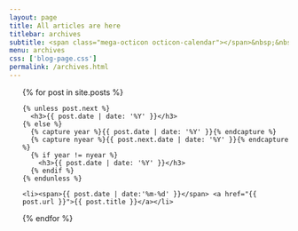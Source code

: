 ```yaml
---
layout: page
title: All articles are here
titlebar: archives
subtitle: <span class="mega-octicon octicon-calendar"></span>&nbsp;&nbsp;专题系列： &nbsp;&nbsp;<font color="#1A0DAB">架构</font>&nbsp;&nbsp; <font color="#EB9439">故事</font>&nbsp;&nbsp; <font color="#1E90FF">Docker</font>
menu: archives
css: ['blog-page.css']
permalink: /archives.html
---
```


<ul class="archives-list">
  {% for post in site.posts %}

    {% unless post.next %}
      <h3>{{ post.date | date: '%Y' }}</h3>
    {% else %}
      {% capture year %}{{ post.date | date: '%Y' }}{% endcapture %}
      {% capture nyear %}{{ post.next.date | date: '%Y' }}{% endcapture %}
      {% if year != nyear %}
        <h3>{{ post.date | date: '%Y' }}</h3>
      {% endif %}
    {% endunless %}

    <li><span>{{ post.date | date:'%m-%d' }}</span> <a href="{{ post.url }}">{{ post.title }}</a></li>
  {% endfor %}
</ul>
